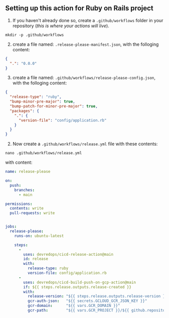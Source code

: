 ## Setting up this action for Ruby on Rails project

1. If you haven't already done so, create a `.github/workflows` folder in your
  repository (_this is where your actions will live_).
  ```shell
  mkdir -p .github/workflows
  ```

2. create a file named: `.release-please-manifest.json`, with the folloging content:
  ```json
  {
    ".": "0.0.0"
  }
  ```

3. create a file named: `.github/workflows/release-please-config.json`, with the folloging content:
  ```json
  {
    "release-type": "ruby",
    "bump-minor-pre-major": true,
    "bump-patch-for-minor-pre-major": true,
    "packages": {
      ".": {
        "version-file": "config/application.rb"
      }
    }
  }
  ```

2. Now create a `.github/workflows/release.yml` file with these contents:
  ```shell
  nano .github/workflows/release.yml
  ```
  with content:
  ```yaml
  name: release-please

  on:
    push:
      branches:
        - main

  permissions:
    contents: write
    pull-requests: write


  jobs:
    release-please:
      runs-on: ubuntu-latest

      steps:
        -
          uses: devredops/cicd-release-action@main
          id: release
          with:
            release-type: ruby
            version-file: config/application.rb
        -
          uses: devredops/cicd-build-push-on-gcp-action@main
          if: ${{ steps.release.outputs.release-created }}
          with:
            release-version: "${{ steps.release.outputs.release-version }}"
            gcr-auth-json:   "${{ secrets.GCLOUD_GCR_JSON_KEY }}"
            gcr-domain:      "${{ vars.GCR_DOMAIN }}"
            gcr-path:        "${{ vars.GCR_PROJECT }}/${{ github.repository }}"
  ```
